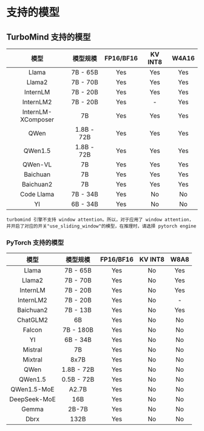 # 支持的模型

## TurboMind 支持的模型

|        模型        |  模型规模  | FP16/BF16 | KV INT8 | W4A16 |
| :----------------: | :--------: | :-------: | :-----: | :---: |
|       Llama        |  7B - 65B  |    Yes    |   Yes   |  Yes  |
|       Llama2       |  7B - 70B  |    Yes    |   Yes   |  Yes  |
|      InternLM      |  7B - 20B  |    Yes    |   Yes   |  Yes  |
|     InternLM2      |  7B - 20B  |    Yes    |    -    |  Yes  |
| InternLM-XComposer |     7B     |    Yes    |   Yes   |  Yes  |
|        QWen        | 1.8B - 72B |    Yes    |   Yes   |  Yes  |
|      QWen1.5       | 1.8B - 72B |    Yes    |   Yes   |  Yes  |
|      QWen-VL       |     7B     |    Yes    |   Yes   |  Yes  |
|      Baichuan      |     7B     |    Yes    |   Yes   |  Yes  |
|     Baichuan2      |     7B     |    Yes    |   Yes   |  Yes  |
|     Code Llama     |  7B - 34B  |    Yes    |   No    |  No   |
|         YI         |  6B - 34B  |    Yes    |   No    |  No   |

```{note}
turbomind 引擎不支持 window attention。所以，对于应用了 window attention，并开启了对应的开关"use_sliding_window"的模型，在推理时，请选择 pytorch engine
```

### PyTorch 支持的模型

|     模型     |  模型规模  | FP16/BF16 | KV INT8 | W8A8 |
| :----------: | :--------: | :-------: | :-----: | :--: |
|    Llama     |  7B - 65B  |    Yes    |   No    | Yes  |
|    Llama2    |  7B - 70B  |    Yes    |   No    | Yes  |
|   InternLM   |  7B - 20B  |    Yes    |   No    | Yes  |
|  InternLM2   |  7B - 20B  |    Yes    |   No    |  -   |
|  Baichuan2   |  7B - 13B  |    Yes    |   No    | Yes  |
|   ChatGLM2   |     6B     |    Yes    |   No    |  No  |
|    Falcon    | 7B - 180B  |    Yes    |   No    |  No  |
|      YI      |  6B - 34B  |    Yes    |   No    |  No  |
|   Mistral    |     7B     |    Yes    |   No    |  No  |
|   Mixtral    |    8x7B    |    Yes    |   No    |  No  |
|     QWen     | 1.8B - 72B |    Yes    |   No    |  No  |
|   QWen1.5    | 0.5B - 72B |    Yes    |   No    |  No  |
| QWen1.5-MoE  |   A2.7B    |    Yes    |   No    |  No  |
| DeepSeek-MoE |    16B     |    Yes    |   No    |  No  |
|    Gemma     |   2B-7B    |    Yes    |   No    |  No  |
|     Dbrx     |    132B    |    Yes    |   No    |  No  |
